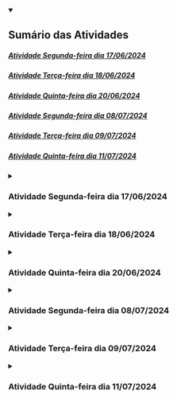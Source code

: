 <details open>
	<summary><h2>Sumário das Atividades</h2></summary>
	<nav>
    	<h5>
			<a href ="#atividade17-06">Atividade Segunda-feira dia 17/06/2024</a>
		</h5>
    	<h5>
			<a href ="#atividade18-06">Atividade Terça-feira dia 18/06/2024</a>
		</h5>
    	<h5>
			<a href ="#atividade20-06">Atividade Quinta-feira dia 20/06/2024</a>
		</h5>
		<h5>
			<a href ="#atividade08-07">Atividade Segunda-feira dia 08/07/2024</a>
		</h5>
		<h5>
			<a href ="#atividade09-07">Atividade Terça-feira dia 09/07/2024</a>
		</h5>
		<h5>
			<a href ="#atividade11-07">Atividade Quinta-feira dia 11/07/2024</a>
		</h5>
	</nav>
</details>

<details>
	<summary><h3 id ="atividade17-06">Atividade Segunda-feira dia 17/06/2024</h3></summary>

### 1. Relacionar tags com afirmação:

- Tem a única função de definir qual o título da página. _________<br>
- Criar títulos ou subtítulos de parágrafos.__________<br>
- Criar um parágrafo.___________<br>
- Quebra de página.____________<br>
- Dar destace no texto, nesse caso, em negrito.____________<br>
- Sobrescrever uma porção de texto._____________<br>
- Sobscrever uma porção de texto.____________<br>
- Destacar um porção importante do texto._____________<br>
- Dar ênfase no texto para leitores de tela.____________<br>
- Texto em destaque equivalente a marcadores.___________<br>
- Tornar o texto itálico.___________<br>
- Tornar o texto pequeno.__________<br>

<br>

#### Assinale OK para cada uma concluída*

#### Utilize o github.com ou seu editor preferido para continuar

### 2. Crie uma segunda página e conecte a principal com essa segunda utilizando tag a. Somente letras minúscula e o final .html

### 3. Utilize tag iframe para conectar sua página com um vídeo no youtube.

### 4. Utilize tag img para adicionar uma imagem a página principal.

### 5. Crie um arquivo style.css

### 6. Adicione a tag *link* dentro da tag head na página principal para conectar o arquivo style.css

### 7 Adicione o seguinte código a seu arquivo css:

```css
a:link 
{
    color: black;
    text-decoration: none;
}

a:visited
{
    color: hotpink;
    text-decoration: none;
}

a:hover
{
    color: magenta;
    text-decoration: none;

a:active
{    
    color: cyan;
    text-decoration: none;
}
```
#### Há quatro tipos de estados de um link:

##### **a:link** - comportamento do link que não foi visitado.
##### **a:visited** - comportamento do link depois de ser clicado.
##### **a:hover** - comportamento do link quando o mouse sobrepõe o link.
##### **a:active** - comportamento do link no exato momento que é clicado.

### 8 Responda abaixo antes de modificar os 4 estados:

##### a. O que acontece quando clica no link?

##### b. O que acontece sem clicar no link?

##### c. O que acontece depois que clicar no link e voltar?

##### d. O que acontece quando o ponteiro do mouse passa sobre o link?

</details>

<details>
	<summary><h3 id ="atividade18-06">Atividade Terça-feira dia 18/06/2024</h3></summary>
	
### Parte 1

### 1. Categorize os operadores em Python como relacional, lógico, atribuição ou matemático.

*Copie as respostas no caderno*

a. **!=** _________________ <br>
b. **==**_________________ <br>
c. **//**__________________ <br>
d. **>**__________________ <br>
e. **/**__________________ <br>
f. **>=**_________________ <br>
g. **%**_________________ <br>
h. * _________________ <br>
i. **+**__________________ <br>
j. **<=**_________________ <br>
k. **_________________ <br>
l. **-**__________________ <br>
m. **and**_______________ <br>
n. **or**_________________ <br>
o. **not**________________ <br>
p. **=**__________________ <br>

### 2. Analise aonde estão os erros e reescreva no caderno.
a.
```python
1 if variável0 == variável2:
2    print(False)
3    
4 else:
5    
6    print(true)
7    
8 else
9    print(OK")
```

### 3. Sintaxe para utilização de marcadores e assim exibir automaticamente o conteúdo da variável:

<img src ="images/printmarcadores.png" width ="300" height ="168">

#### Escreva o programa abaixo em um editor Python e execute para ver o resultado:**
```python
variável0, variável2, variável3 = 4, "Olá", 5.5

if True != False:
    
    print("O valor %s é diferente do valor %d" % (variável2, variável0))
    
    print("O valor %.2f é diferente ddo valor %s" % (variável3, variável2))

    print("O valor %d é diferente do valor %.2f" % (variável0, variável3))
    
else:
    
    print("Erro fatal")
```

#### **Dicas:**

Utilize %.2f para exibir números decimais não tão grandes.<br>
Coloque o sinal de % antes de especificar quais as variáveis que estarão entre parênteses

<br>

### 4. Faça o seguinte programa utilzando marcadores:

Roberto ganha R$ 2500,00 e terá um aumento de 15%. Utilize no máximo quatro variáveis. <br>
Use print para exibir o salário depois do aumento e o valor do aumento <br>
Fórmula 1 para porcentagem: (valorbase / 100) × porcentagem <br>
Fórmula 2 para porcentagem: (valorbase * porcentagem) / 100

<br>

### Parte 2

### 5. Resolver as tabelas abaixo no caderno.

##### Lembre-se que 5 > 2 and 2 > 3 é uma afirmação falsa <br>

##### Lembre-se que 5 > 2 or 2 > 3 é uma afirmação verdadeira <br>

##### Lembre-se que o operador not inverte o resultado

##### Preencha a tabela com sim e não nos devidos lugares.

<img src ="images/tabelalogica.png" width ="600" height ="338">


### 6. Faça o seguinte programa também utilizando marcadores:

A Le biscuit está com um promoção de 10% para produtos abaixo de R$100,00 e 7% para produtos acima de R$100,00.<br>
Tenha uma variável com valor maior ou igual a 100 e outra menor que 100.<br>
Use o print para exibir o valor com desconto e o valor do desconto.

<br>

### Conteúdo Opcional:

#### 1. Faça o seguinte programa também utilizando marcadores:
Quanto tempo levaria para percorrer o trecho São Paulo Dubai? <br>
A distância é de 7687 milhas e a velocidade média do avião é 1078 km/h <br>
Não esqueça de converter milhas para quilômetros

</details>

<details>
	<summary><h3 id ="atividade20-06">Atividade Quinta-feira dia 20/06/2024</h3></summary>

### Sistema LN (Linguagem Natural): Conversão de texto em código e vice-versa

### Todo código Python precisa que declare as variáveis antes usá-las

```python
a = 0
b = 1

print(a + b)
```

#### A interpretação do código acima em Linguagem Natural:

A variável *a* apaga o valor anterior e recebe o valor *0* <br>
A variável *b* apaga o valor anterior e recebe o valor *1* <br>

Imprimir a seguinte expressão(*a adição b*)

<br>

### 1. Complete abaixo em Linguagem Natural:


a. 
```python
milhas = 100
quilometros = milhas * 1.6

print(quilometros)
```

A variável *milhas* apaga o valor anterior e recebe o valor  ______ <br>
A variável ______________ apaga o valor anterior e recebe o valor *milhas* multiplicação ____ <br>

_________ a seguinte expressão(quilometros)

b.

```python
metros = 1
centimetros = metro * 100

print(centimetros)
```
A variável _________ apaga o valor anterior e recebe o valor _____ <br>
A variável _centimetros_ apaga o valor anterior e recebe metros _____________ 100

__________________________________(centimetros)

<br>

### 2. Converter o seguinte código Python em Linguagem Natural:

```python
distancia = 1000
velocidadeMedia = 150

print(distancia / velocidadeMedia)
```

<br>

### 3. Converter o seguinte texto para Python:

A variável *salário* apaga o valor anterior e recebe o valor *2500*<br>
A variável *aumento* apaga o valor anterior e recebe o valor 375

Imprimir a seguinte expressão(salário adição aumento)

<br>

### 4. Modificando os valores das variáveis:

```python
a = 0
b = 1
a += 1
b -= 1

print(a + b)
```

#### A interpretação do código Python acima em Linguagem Natural:

A variável *a* apaga o valor anterior e recebe o valor *0*<br>
A variável *b* apaga o valor anterior e recebe o valor *1*<br>
A variável *a* acrescenta 1 ao valor anterior<br>
A variável *b* subtrai 1 ao valor anterior<br>

Imprimir a seguinte expressão(*a adição b*)

#### a. Converter o seguinte código em Python para Linguagem Natural:

```python
distancia = 1000
velocidadeMedia = 150
distancia -= 100
velocidadeMedia += 50

print(distancia / velocidadeMedia)
```

#### b. Converter o seguinte código em Python para Linguagem Natural:

```python
dias = 365
meses = dias / 28
```

</details>

<details>
	<summary><h3 id ="atividade08-07">Atividade Segunda-feira dia 08/07/2024</h3></summary>

 ### 1. Tag ul e tag li para criação de lista não ordenada:

```html
<ul>
	<li>Primeiro tópico da lista não ordenada</li>
	<li>Segundo tópico da lista não ordenada</li>
</ul>
```

Criar uma lista não ordenada como os seguintes tópicos:

HTML, CSS, JavaScript, Web design, UI, UX, WWW, desenvolvimento.

<br>

### 2. Aninhar tags dentro da outra para criar listas dentro de listas:

```html
<ul>

    <li>Primeiro tópico da lista não ordenada</li>
    <li>Segundo tópico da lista não ordenada</li>

    <ul>
        <li>Primeiro subtópico</li>
        <li>Segundo subtópico</li>
    </ul>

    <li>Terceiro tópico da lista não ordenada</li>

</ul>
```

### Criar uma lista não ordenada com a seguinte estrutura e conteúdo:

- Tags de formatação
    -    b
    -    p
    -    em
    -    i
    -    strong
    -    br
    -    h1 até h6
    -    mark
    -    small
    -    sub
    -    sup
- Tags de multimídia
    - figure
    - img
    - figcaption
    - video
    - iframe
    - audio
- Tag de navegação
    - nav
    - a

### Quais tags são usadas em conjunto para criar uma lista não ordenada?

- [ ] lu, il
- [ ] ul, li
- [ ] li, lu
- [ ] il, ul

<br>

### 3. Tag ol e tag li para criação de lista ordenada:

```html
<ol>
    <li>Primeiro tópico da lista ordenada</li>
    <li>Segundo tópico da lista ordenada</li>
</ol>
```

### Criar uma lista ordenada contendo as versões para usuário do Windows, começando do XP em diante até o Windows 11

<br>

### 4. Assim como na lista não ordenada, também é possível aninhas listas ordenadas.

```html
<ol>
    <li>Primeiro tópico</li>
    <li>Segundo tópico</li>
   
     <ol>
       
        <li>Primeiro subtópico</li>
        <li>Segundo subtópico</li>
    </ol>

    <li>Terceiro tópico</li>

</ol>
```

### Criar uma lista ordenada com a seguinte estrutura e conteúdo:

1. Windows XP
2. Windows Vista
3. Windows 7
4. Windows 8
5. Windows 8.1
6. Windows 10
    1. 1507
    2. 1511
    3. 1607
    4. 1703
    5. 1709
    6. 1803
    7. 1903
    8. 1909
    9. 2004
    10. 20H2
    11. 21H1
    12. 21H2
    13. 22H2
7. Windows 11
    1. 21H2
    2. 22H2
    3. 23H2
  
### Quais tags são usadas em conjunto para criar uma lista ordenada?

- [ ] lu, li
- [ ] ul, li
- [ ] ol, li
- [ ] ol, il

<br>

Adicione o seguinte código ao arquivo html:

```html
<!DOCTYPE html>

<html lang ="pt-br">
   
<head>
   
    <meta charset = "utf-8">

    <meta name ="viewport" content ="width=device-width,initial-scale=1"/>
       
    <title></title>

    <link rel ="stylesheet" type ="text/css" href ="style.css">
   
</head>

<body>

    <h1>Um resumo de alguns elementos</h1>

    <p>Um elemento parágrafo irá conter majoritariamente texto. Por agora, é importante saber que você não pode aninhar um parágrafo dentro do outro.</p>

    <p>O elemento <code>ol</code> (<i>ordered list</i>) representa uma lista de items onde os items foram intencionalmente ordenados. O elemento <code>li</code> representa um item dessa lista.</p>

    <p>O elemento <code>ol</code> (<i>ordered list</i>) representa uma lista de items onde os items foram intencionalmente ordenados. O elemento <code>li</code> representa um item da lista.</p>

    <figure>
                   
         <img src ="https://i.pinimg.com/736x/05/54/6b/05546b7a15d44d2985631d7e1f0aa7f5.jpg" alt ="Tirinha dos números primos" width ="300" height ="300"><br>
                   
         <figcaption>Tirinha dos números primos</figcaption>
                    
    </figure>
     
</body>
 
</html>
```

Ao arquivo css, adicione os seguintes seletores simples:

```css
h1{
    font-family: Garamond;
    font-size: 5vw;
}

i{
    font-family: Helvetica;
}

code{
    color: cyan;
}

p{
    font-size: 3vw;
}

img{
    filter: grayscale(100%);
}
```
Observe que cada seletor representa uma tag

### Opcionais: adicione as seguintes propriedades em cada uma das tags você possua em sua página:

font-size: 2vw;  // Tamanho da fonte conforme largura da página. Nesse caso, 2vw é 2% da largura

color: khaki;    // Cor

font-family: Verdana;   // Altera a fonte. Teste também com Courier New, Garamond, Arial eMonaco

font-variant-caps: petite-caps;   // Fonte em caxa-alta

text-align: justify   // teste também com as opções center, left e right no lugar de justify

</details>

<details>
	<summary><h3 id ="atividade09-07">Atividade Terça-feira dia 09/07/2024</h3></summary>

 ### 1. 1. Marque a alternativa correta:

**a**
```python
a = 1;
b = 0

if a > b:
    print("%d maior que %d" %(a, b))

else:
    
    print("%d menor que %d" %(a, b))
```

**b**

```python
a, b = 1, 0

if a >> b:
    print("%d maior que %d" %(a, b))

else:
    
    print("%d menor que %d" %(a, b))
```

**c**

```python
a, b = 1, 0

if a > b:
    print("%d maior que %d" %(a, b))

else:
    
    print"%d menor que %d" %(a, b))
```

**d**

```
a, b = 1, 0

if a > b:
    print("%d maior que %d" %(a, b))

else:
    
    print("%d menor que %d" %(a, b))
```

- [ ] a
- [ ] b
- [ ] c
- [ ] d

<br>

### 2. Identificação de erro

**O seguinte programa:**

```python
a, b = 1, 0

if a > b:
    print("%d maior que %d" % (a, b))

else:
   
    print"%d menor que %d" % (a, b))
```

**Apresentou esse erro:**

  File "main.py", line 8
    print"%d menor que %d" %(a, b))
         ^
SyntaxError: invalid syntax

**Em que linha se encontra o erro?**

- [ ] line 7
- [ ] line 8
- [ ] line 9
- [ ] line 10

**Qual o erro?**

- [ ] falta aspas
- [ ] falta pontuação
- [ ] falta parêntese
- [ ] falta variáveis

<br>

### 3. Identificação de erro

**O seguinte programa**

```python
a, b = 1, 0

if a > b
    print("%d maior que %d" %(a, b))

else:
   
    print("%d menor que %d" %(a, b))
```

**Apresentou esse erro:**

  File "main.py", line 3
    if a > b
           ^
SyntaxError: invalid syntax

**Em que linha se encontra o erro?**

- [ ] line 2
- [ ] line 8
- [ ] line 5
- [ ] line 3

**Qual erro?**

- [ ] espaço entre as linhas
- [ ] o operador relacional está incorreto
- [ ] variável a ser maior que variável b
- [ ] dois pontos no final da linha do if

<br>

### 4. Identificação de erro

**O seguinte programa**

```python
a, b = 1, 0

if a > b:
    print("%d maior que %d" %(a, b))

else
   
    print("%d menor que %d" %(a, b))
```

**Apresentou esse erro:**

  File "main.py", line 6
    else
       ^
SyntaxError: invalid syntax

**Em que linha se encontra o erro?**

- [ ] line 2
- [ ] line 7
- [ ] line 6
- [ ] line 3

**Qual o erro?**

- [ ] espaço entre as linhas
- [ ] o operador relacional está incorreto
- [ ] variável a se maior que variável b
- [ ] Dois pontos no final da linha do else

<br>

### 5. Identificação de múltiplos erros

**O seguinte programa**

```python
a, b = 1, 0

if a > b:
print("%d maior que %d" %(a, b))

else:
   
print("%d menor que %d" %(a, b))
```

**Apresentou esse erro primeiro erro:**

  File "main.py", line 4
    print("%d maior que %d" %(a, b))
    ^
IndentationError: expected an indented block

**Depois, esse segundo erro:**

    File "main.py", line 8
    print("%d menor que %d" %(a, b))
    ^
IndentationError: expected an indented block

**O primeiro e segundo erros estão em quais linhas?**

- [ ] line 3 e line 3
- [ ] line 1 e line 4
- [ ] line 4 e line 8
- [ ] line 8 e line 2
  
**Reescreva aqui o programa da quinta questão de modo que funcione**

```python

```

<br>

### 6. Diagramas

**Código em Python**

```python
salário = 2500
porcentagemAumento = 20
aumento = salário / 100 * porcentagemAumento

if salário == 2500:
   
    salário += aumento
   
    print(aumento)
   
    print(salário)
   
else:
   
    print("Erro fatal!")
```

**Representação visual do código:**

<img src = "images/uml1.png" width ="451" height ="553">

**Observando o diagrama, qual o valor da vaŕiavel aumento ao fim do programa?**

- [ ] 500
- [ ] 375
- [ ] 450
- [ ] 250

**Observando o diagrama, qual o valor da vaŕiavel salário ao fim do programa?**

- [ ] 2800
- [ ] 3000
- [ ] 3250
- [ ] 2750

**Observando o diagrama, qual o valor da vaŕiavel porcentagemAumento ao fim do programa?**

- [ ] 15
- [ ] 20
- [ ] 25
- [ ] 10

**Se lá no começo do diagrama, o valor de salário fosse 2000, o que aconteceria?**

- [ ] print("Erro fatal!")
- [ ] aumento seria igual a 400
- [ ] salário seria no final 2400
- [ ] salário seria no final 2500

### 7. Diagramas

**Converter esse diagrama em código Python**

<img src ="images/uml2.png" width ="451" height ="553">

</details>

<details>
	<summary><h3 id ="atividade11-07">Atividade Quinta-feira dia 11/07/2024</h3></summary>
 
</details>
